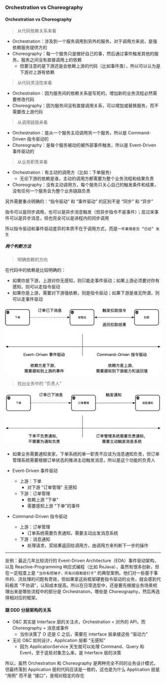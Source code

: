 ### Orchestration vs Choreography

#### Orchestration vs Choreography

> 从代码依赖关系来看

* Orchestration：涉及到一个服务调用到另外的服务，对于调用方来说，是强依赖服务提供方的
* Choreography：每一个服务只是做好自己的事，然后通过事件触发其他的服务，服务之间没有直接调用上的依赖
    * 但要注意的是下游还是会依赖上游的代码（比如事件类），所以可以认为是下游对上游有依赖

> 从代码灵活性来看

* Orchestration：因为服务间的依赖关系是写死的，增加新的业务流程必然需要修改代码
* Choreography：因为服务间没有直接调用关系，可以增加或替换服务，而不需要改上游代码

> 从调用链路来看

* Orchestration：是从一个服务主动调用另一个服务，所以是 Command-Driven 指令驱动的
* Choreography：是每个服务被动的被外部事件触发，所以是 Event-Driven 事件驱动的

> 从业务职责来看
* Orchestration：有主动的调用方（比如：下单服务）
    * 无论下游的依赖是谁，主动的调用方都需要为整个业务流程和结果负责
* Choreography：没有主动调用方，每个服务只关心自己的触发条件和结果，没有任何一个服务会为整个业务链路负责

另外需要重点明确的：“指令驱动” 和 “事件驱动” 的区别不是 “同步” 和 “异步”

指令可以是同步调用，也可以是异步消息触发（但异步指令不是事件）；反过来事件可以是异步消息，但也完全可以是进程内的同步调用

所以指令驱动和事件驱动差异的本质不在于调用方式，而是`一件事情是否 “已经” 发生`

##### 两个判断方法

> 明确依赖的方向

在代码中的依赖是比较明确的：

* 如果你是下游，上游对你无感知，则只能走事件驱动；如果上游必须要对你有感知，则可以走指令驱动
* 如果你是上游，需要对下游强依赖，则是指令驱动；如果下游是谁无所谓，则可以走事件驱动

![img_2.png](img_2.png)

> 找出业务中的 “负责人”

![img_3.png](img_3.png)

* 如果业务需要通知卖家，下单系统的单一职责不应该为消息通知负责，但订单管理系统需要根据订单状态的推进主动触发消息，所以是这个功能的负责人


* Event-Driven 事件驱动
  * 上游：下单
    * 对下游 "订单管理" 无感知
  * 下游：订单管理
    * 依赖上游 "下单"
    * 需要感知上游 "下单"的事件

* Command-Driven 指令驱动
  * 上游：订单管理
    * 订单系统需要负责通知，需要主动出发消息系统
  * 下游：消息通知
    * 处理请求，奖结果返回给调用方，由调用方来判断下一步的操作

* * *

反例：最近几年比较流行的 Event-Driven Architecture（EDA）事件驱动架构，以及 Reactive-Programming 响应式编程（比如 RxJava），虽然有很多创新，但在一定程度上是 `“当你有把锤子，所有问题都是钉子”` 的典型案例。他们对一些基于事件的、流处理的问题有奇效，但如果拿这些框架硬套指令驱动的业务，就会感到代码极其 “不协调”，认知成本提高。所以在日常选型中，还是要先根据业务场景梳理出来是哪些流程中的部分是 Orchestration，哪些是 Choreography，然后再选择相对应的框架。

#### 跟 DDD 分层架构的关系

* O&C 其实是 Interface 层的关注点，Orchestration = 对外的 API，而 Choreography = 消息或事件
  * 当你决策了 O 还是 C 之后，需要在 interface 层承接这些 “驱动力”
* 无论 O&C 如何设计，Application 层都 “无感知”
  * 因为 ApplicationService 天生就可以处理 Command、Query 和 Event，至于这些对象怎么来，是 Interface 层的决策

所以，虽然 Orchestration 和 Choreography 是两种完全不同的业务设计模式，但最终落到 Application 层的代码应该是一致的，这也是为什么 Application 层是 “用例” 而不是 “接口”，是相对稳定的存在